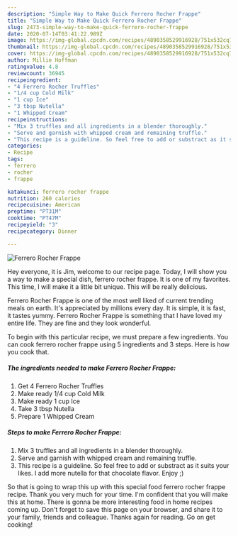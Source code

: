 ```yaml
---
description: "Simple Way to Make Quick Ferrero Rocher Frappe"
title: "Simple Way to Make Quick Ferrero Rocher Frappe"
slug: 2473-simple-way-to-make-quick-ferrero-rocher-frappe
date: 2020-07-14T03:41:22.989Z
image: https://img-global.cpcdn.com/recipes/4890358529916928/751x532cq70/ferrero-rocher-frappe-recipe-main-photo.jpg
thumbnail: https://img-global.cpcdn.com/recipes/4890358529916928/751x532cq70/ferrero-rocher-frappe-recipe-main-photo.jpg
cover: https://img-global.cpcdn.com/recipes/4890358529916928/751x532cq70/ferrero-rocher-frappe-recipe-main-photo.jpg
author: Millie Hoffman
ratingvalue: 4.8
reviewcount: 36945
recipeingredient:
- "4 Ferrero Rocher Truffles"
- "1/4 cup Cold Milk"
- "1 cup Ice"
- "3 tbsp Nutella"
- "1 Whipped Cream"
recipeinstructions:
- "Mix 3 truffles and all ingredients in a blender thoroughly."
- "Serve and garnish with whipped cream and remaining truffle."
- "This recipe is a guideline. So feel free to add or substract as it suits your likes. I add more nutella for that chocolate flavor. Enjoy ;)"
categories:
- Recipe
tags:
- ferrero
- rocher
- frappe

katakunci: ferrero rocher frappe 
nutrition: 260 calories
recipecuisine: American
preptime: "PT31M"
cooktime: "PT47M"
recipeyield: "3"
recipecategory: Dinner

---
```



![Ferrero Rocher Frappe](https://img-global.cpcdn.com/recipes/4890358529916928/751x532cq70/ferrero-rocher-frappe-recipe-main-photo.jpg)

Hey everyone, it is Jim, welcome to our recipe page. Today, I will show you a way to make a special dish, ferrero rocher frappe. It is one of my favorites. This time, I will make it a little bit unique. This will be really delicious.

Ferrero Rocher Frappe is one of the most well liked of current trending meals on earth. It's appreciated by millions every day. It is simple, it is fast, it tastes yummy. Ferrero Rocher Frappe is something that I have loved my entire life. They are fine and they look wonderful.




To begin with this particular recipe, we must prepare a few ingredients. You can cook ferrero rocher frappe using 5 ingredients and 3 steps. Here is how you cook that.

<!--inarticleads1-->

##### The ingredients needed to make Ferrero Rocher Frappe:

1. Get 4 Ferrero Rocher Truffles
1. Make ready 1/4 cup Cold Milk
1. Make ready 1 cup Ice
1. Take 3 tbsp Nutella
1. Prepare 1 Whipped Cream




<!--inarticleads2-->

##### Steps to make Ferrero Rocher Frappe:

1. Mix 3 truffles and all ingredients in a blender thoroughly.
1. Serve and garnish with whipped cream and remaining truffle.
1. This recipe is a guideline. So feel free to add or substract as it suits your likes. I add more nutella for that chocolate flavor. Enjoy ;)




So that is going to wrap this up with this special food ferrero rocher frappe recipe. Thank you very much for your time. I'm confident that you will make this at home. There is gonna be more interesting food in home recipes coming up. Don't forget to save this page on your browser, and share it to your family, friends and colleague. Thanks again for reading. Go on get cooking!
